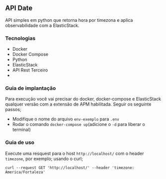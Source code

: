 ## API Date

API simples em python que retorna hora por timezona e aplica observabilidade com a ElasticStack.

### Tecnologias
- Docker
- Docker Compose
- Python
- ElasticStack
- API Rest Terceiro
- 
### Guia de implantação

Para execução você vai precisar do docker, docker-compose e ElasticStack qualquer versão com a extensão de APM habilitada.
Seguir os seguinte passos;

- Modifique o nome do arquivo `env-exemplo` para `.env`
- Rodar o comando `docker-compose up`(adicione o `-d` para liberar o terminal) 

### Guia de uso

Execute uma resquest para o host `http://localhost/` com o header `timezone`, por exemplo;
usando o curl;

    curl --request GET 'http://localhost/' --header 'timezone: America/Fortaleza'





